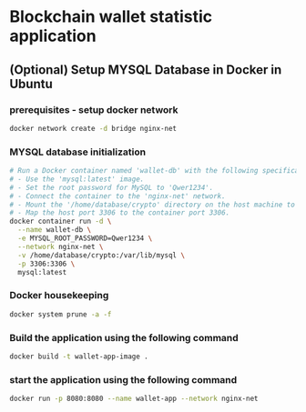 # Blockchain wallet statistic application

## (Optional) Setup MYSQL Database in Docker in Ubuntu
### prerequisites - setup docker network

```bash
docker network create -d bridge nginx-net
```

### MYSQL database initialization

```bash
# Run a Docker container named 'wallet-db' with the following specifications:
# - Use the 'mysql:latest' image.
# - Set the root password for MySQL to 'Qwer1234'.
# - Connect the container to the 'nginx-net' network.
# - Mount the '/home/database/crypto' directory on the host machine to '/var/lib/mysql' inside the container.
# - Map the host port 3306 to the container port 3306.
docker container run -d \
  --name wallet-db \
  -e MYSQL_ROOT_PASSWORD=Qwer1234 \
  --network nginx-net \
  -v /home/database/crypto:/var/lib/mysql \
  -p 3306:3306 \
  mysql:latest
```

### Docker housekeeping

```bash
docker system prune -a -f
```

### Build the application using the following command
```bash
docker build -t wallet-app-image .
```

### start the application using the following command
```bash
docker run -p 8080:8080 --name wallet-app --network nginx-net
```